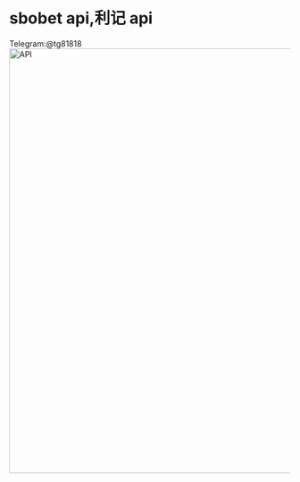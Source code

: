 # sbobet api,利记 api
Telegram:@tg81818
<img width="760" alt="API" src="https://github.com/user-attachments/assets/c4e2b063-cc8a-4de3-b44c-4ea740f03db0" />
